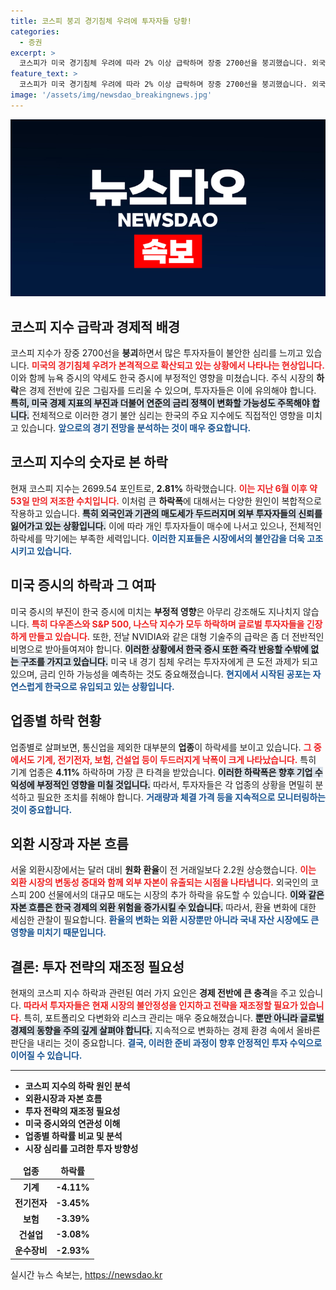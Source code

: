 ```yaml
---
title: 코스피 붕괴 경기침체 우려에 투자자들 당황!
categories:
  - 증권
excerpt: >
  코스피가 미국 경기침체 우려에 따라 2% 이상 급락하며 장중 2700선을 붕괴했습니다. 외국인 매도세와 주요 기업들의 약세가 더해져 불안한 시장 상황이 지속되고 있습니다.
feature_text: >
  코스피가 미국 경기침체 우려에 따라 2% 이상 급락하며 장중 2700선을 붕괴했습니다. 외국인 매도세와 주요 기업들의 약세가 더해져 불안한 시장 상황이 지속되고 있습니다.
image: '/assets/img/newsdao_breakingnews.jpg'
---
```


<p><img src="/assets/img/newsdao_breakingnews.jpg" alt="koreaapp 속보" /></p>

<h2 data-ke-size="size26">코스피 지수 급락과 경제적 배경</h2>

<p data-ke-size="size16"></p> 

<p>코스피 지수가 장중 2700선을 <strong>붕괴</strong>하면서 많은 투자자들이 불안한 심리를 느끼고 있습니다. <b><span style="color: #ee2323;">미국의 경기침체 우려가 본격적으로 확산되고 있는 상황에서 나타나는 현상입니다.</span></b> 이와 함께 뉴욕 증시의 약세도 한국 증시에 부정적인 영향을 미쳤습니다. 주식 시장의 <strong>하락</strong>은 경제 전반에 깊은 그림자를 드리울 수 있으며, 투자자들은 이에 유의해야 합니다. <b><span style="background-color: #21538527;">특히, 미국 경제 지표의 부진과 더불어 연준의 금리 정책이 변화할 가능성도 주목해야 합니다.</span></b> 전체적으로 이러한 경기 불안 심리는 한국의 주요 지수에도 직접적인 영향을 미치고 있습니다. <b><span style="color: #1a5490;">앞으로의 경기 전망을 분석하는 것이 매우 중요합니다.</span></b></p>

<p data-ke-size="size16"></p>

<h2 data-ke-size="size26">코스피 지수의 숫자로 본 하락</h2>

<p data-ke-size="size16"></p> 

<p>현재 코스피 지수는 2699.54 포인트로, <strong>2.81%</strong> 하락했습니다. <b><span style="color: #ee2323;">이는 지난 6월 이후 약 53일 만의 저조한 수치입니다.</span></b> 이처럼 큰 <strong>하락폭</strong>에 대해서는 다양한 원인이 복합적으로 작용하고 있습니다. <b><span style="background-color: #21538527;">특히 외국인과 기관의 매도세가 두드러지며 외부 투자자들의 신뢰를 잃어가고 있는 상황입니다.</span></b> 이에 따라 개인 투자자들이 매수에 나서고 있으나, 전체적인 하락세를 막기에는 부족한 세력입니다. <b><span style="color: #1a5490;">이러한 지표들은 시장에서의 불안감을 더욱 고조시키고 있습니다.</span></b></p>

<p data-ke-size="size16"></p> 

<h2 data-ke-size="size26">미국 증시의 하락과 그 여파</h2>

<p data-ke-size="size16"></p> 

<p>미국 증시의 부진이 한국 증시에 미치는 <strong>부정적 영향</strong>은 아무리 강조해도 지나치지 않습니다. <b><span style="color: #ee2323;">특히 다우존스와 S&amp;P 500, 나스닥 지수가 모두 하락하며 글로벌 투자자들을 긴장하게 만들고 있습니다.</span></b> 또한, 전날 NVIDIA와 같은 대형 기술주의 급락은 좀 더 전반적인 비명으로 받아들여져야 합니다. <b><span style="background-color: #21538527;">이러한 상황에서 한국 증시 또한 즉각 반응할 수밖에 없는 구조를 가지고 있습니다.</span></b> 미국 내 경기 침체 우려는 투자자에게 큰 도전 과제가 되고 있으며, 금리 인하 가능성을 예측하는 것도 중요해졌습니다. <b><span style="color: #1a5490;">현지에서 시작된 공포는 자연스럽게 한국으로 유입되고 있는 상황입니다.</span></b></p>

<p data-ke-size="size16"></p>

<h2 data-ke-size="size26">업종별 하락 현황</h2>

<p data-ke-size="size16"></p> 

<p>업종별로 살펴보면, 통신업을 제외한 대부분의 <strong>업종</strong>이 하락세를 보이고 있습니다. <b><span style="color: #ee2323;">그 중에서도 기계, 전기전자, 보험, 건설업 등이 두드러지게 낙폭이 크게 나타났습니다.</span></b> 특히 기계 업종은 <strong>4.11%</strong> 하락하며 가장 큰 타격을 받았습니다. <b><span style="background-color: #21538527;">이러한 하락폭은 향후 기업 수익성에 부정적인 영향을 미칠 것입니다.</span></b> 따라서, 투자자들은 각 업종의 상황을 면밀히 분석하고 필요한 조치를 취해야 합니다. <b><span style="color: #1a5490;">거래량과 체결 가격 등을 지속적으로 모니터링하는 것이 중요합니다.</span></b></p>

<p data-ke-size="size16"></p>

<h2 data-ke-size="size26">외환 시장과 자본 흐름</h2>

<p data-ke-size="size16"></p> 

<p>서울 외환시장에서는 달러 대비 <strong>원화 환율</strong>이 전 거래일보다 2.2원 상승했습니다. <b><span style="color: #ee2323;">이는 외환 시장의 변동성 증대와 함께 외부 자본이 유출되는 시점을 나타냅니다.</span></b> 외국인의 코스피 200 선물에서의 대규모 매도는 시장의 추가 하락을 유도할 수 있습니다. <b><span style="background-color: #21538527;">이와 같은 자본 흐름은 한국 경제의 외환 위험을 증가시킬 수 있습니다.</span></b> 따라서, 환율 변화에 대한 세심한 관찰이 필요합니다. <b><span style="color: #1a5490;">환율의 변화는 외환 시장뿐만 아니라 국내 자산 시장에도 큰 영향을 미치기 때문입니다.</span></b></p>

<p data-ke-size="size16"></p>

<h2 data-ke-size="size26">결론: 투자 전략의 재조정 필요성</h2>

<p data-ke-size="size16"></p> 

<p>현재의 코스피 지수 하락과 관련된 여러 가지 요인은 <strong>경제 전반에 큰 충격</strong>을 주고 있습니다. <b><span style="color: #ee2323;">따라서 투자자들은 현재 시장의 불안정성을 인지하고 전략을 재조정할 필요가 있습니다.</span></b> 특히, 포트폴리오 다변화와 리스크 관리는 매우 중요해졌습니다. <b><span style="background-color: #21538527;">뿐만 아니라 글로벌 경제의 동향을 주의 깊게 살펴야 합니다.</span></b> 지속적으로 변화하는 경제 환경 속에서 올바른 판단을 내리는 것이 중요합니다. <b><span style="color: #1a5490;">결국, 이러한 준비 과정이 향후 안정적인 투자 수익으로 이어질 수 있습니다.</span></b></p>

<p data-ke-size="size16"></p>

<hr/>

<ul>
    <li><b>코스피 지수의 하락 원인 분석</b></li>
    <li><b>외환시장과 자본 흐름</b></li>
    <li><b>투자 전략의 재조정 필요성</b></li>
    <li><b>미국 증시와의 연관성 이해</b></li>
    <li><b>업종별 하락률 비교 및 분석</b></li>
    <li><b>시장 심리를 고려한 투자 방향성</b></li>
</ul>

<table>
    <thead>
        <tr>
            <td style="text-align: center; height: 17px;"><b>업종</b></td>
            <td style="text-align: center; height: 17px;"><b>하락률</b></td>
        </tr>
    </thead>
    <tbody>
        <tr>
            <td style="text-align: center; height: 17px;"><b>기계</b></td>
            <td style="text-align: center; height: 17px;"><b>-4.11%</b></td>
        </tr>
        <tr>
            <td style="text-align: center; height: 17px;"><b>전기전자</b></td>
            <td style="text-align: center; height: 17px;"><b>-3.45%</b></td>
        </tr>
        <tr>
            <td style="text-align: center; height: 17px;"><b>보험</b></td>
            <td style="text-align: center; height: 17px;"><b>-3.39%</b></td>
        </tr>
        <tr>
            <td style="text-align: center; height: 17px;"><b>건설업</b></td>
            <td style="text-align: center; height: 17px;"><b>-3.08%</b></td>
        </tr>
        <tr>
            <td style="text-align: center; height: 17px;"><b>운수장비</b></td>
            <td style="text-align: center; height: 17px;"><b>-2.93%</b></td>
        </tr>
    </tbody>
</table>

<p data-ke-size="size16"></p>
실시간 뉴스 속보는, <a href="https://newsdao.kr" rel="dofollow">https://newsdao.kr</a>


